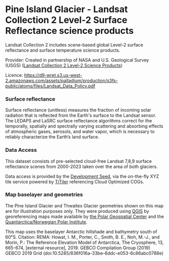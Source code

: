 # Pine Island Glacier - Landsat Collection 2 Level-2 Surface Reflectance science products

Landsat Collection 2 includes scene-based global Level-2 surface reflectance and surface temperature science products.

Provider: Created in partnership of NASA and U.S. Geological Survey (USGS) ([Landsat Collection 2 Level-2 Science Products](https://www.usgs.gov/landsat-missions/landsat-collection-2-level-2-science-products))

Licence: https://d9-wret.s3.us-west-2.amazonaws.com/assets/palladium/production/s3fs-public/atoms/files/Landsat_Data_Policy.pdf

### Surface reflectance

Surface reflectance (unitless) measures the fraction of incoming solar radiation that is reflected from the Earth's surface to the Landsat sensor. The LEDAPS and LaSRC surface reflectance algorithms correct for the temporally, spatially and spectrally varying scattering and absorbing effects of atmospheric gases, aerosols, and water vapor, which is necessary to reliably characterize the Earth’s land surface.

### Data Access

This dataset consists of pre-selected cloud-free Landsat 7,8,9 surface reflectance scenes from 2000-2023 taken over the area of both glaciers.

Data access is provided by the [Development Seed](https://developmentseed.org/), via the on-the-fly XYZ tile service powered by [TiTiler](https://developmentseed.org/titiler/) referencing Cloud Optimized COGs.

### Map baselayer and geometries

The Pine Island Glacier and Thwaites Glacier geometries shown on this map are for illustration purposes only. They were produced using [QGIS](http://www.qgis.org) by georeferencing maps made available by [the Polar Geospatial Center](https://data.pgc.umn.edu/maps/antarctica/pgc/19/preview/Thwaites%20Glacier%20Regional.jpg) and  the [Quantarctica/Norwegian Polar Institute](https://www.carbonbrief.org/guest-post-how-close-is-the-west-antarctic-ice-sheet-to-a-tipping-point/).

This map uses the baselayer Antarctic hillshade and bathymetry south of 60°S. Citation: REMA: Howat, I. M., Porter, C., Smith, B. E., Noh, M.-J., and Morin, P.: The Reference Elevation Model of Antarctica, The Cryosphere, 13, 665-674, [external resource], 2019.  GEBCO Compilation Group (2019) GEBCO 2019 Grid (doi:10.5285/836f016a-33be-6ddc-e053-6c86abc0788e) 
